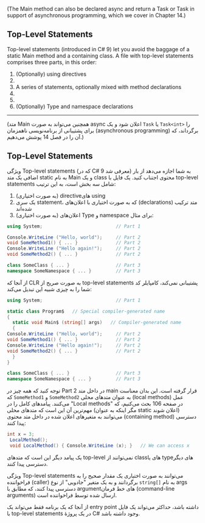 (The Main method can also be declared async and return a Task or Task<int> in
 support of asynchronous programming, which we cover in Chapter 14.)

 ## Top-Level Statements
 Top-level statements (introduced in C# 9) let you avoid the baggage of a static Main
 method and a containing class. A file with top-level statements comprises three
 parts, in this order:
 1. (Optionally) using directives
 1.
 2. A series of statements, optionally mixed with method declarations
 3.
 2.
 3. (Optionally) Type and namespace declarations


---------------------------------------------------------------------------------------------------------------


(متد Main همچنین می‌تواند به صورت async اعلان شود و یک `Task` یا `Task<int>` را برای پشتیبانی از برنامه‌نویسی ناهمزمان (asynchronous programming) برگرداند، که آن را در فصل 14 پوشش می‌دهیم.)




## Top-Level Statements

ویژگی Top-level statements (که در C# 9 معرفی شد) به شما اجازه می‌دهد از بار اضافی یک متد static به نام Main و یک class محتوی اجتناب کنید. یک فایل با top-level statements شامل سه بخش است، به این ترتیب:

1. (به صورت اختیاری) directiveهای using
2. یک سری statement، که به صورت اختیاری با اعلان‌های (declarations) متد ترکیب شده‌اند
3. (به صورت اختیاری) اعلان‌های Type و namespace
برای مثال:
```csharp
using System;                           // Part 1

Console.WriteLine ("Hello, world");     // Part 2
void SomeMethod1() { ... }              // Part 2
Console.WriteLine ("Hello again!");     // Part 2
void SomeMethod2() { ... }              // Part 2

class SomeClass { ... }                 // Part 3
namespace SomeNamespace { ... }         // Part 3
```

از آنجا که CLR به صورت صریح از top-level statements پشتیبانی نمی‌کند، کامپایلر کد شما را به چیزی شبیه این تبدیل می‌کند:
```csharp
using System;                           // Part 1

static class Program$   // Special compiler-generated name
{
  static void Main$ (string[] args)   // Compiler-generated name
  {
Console.WriteLine ("Hello, world");     // Part 2
void SomeMethod1() { ... }              // Part 2
Console.WriteLine ("Hello again!");     // Part 2
void SomeMethod2() { ... }              // Part 2
  }
}

class SomeClass { ... }                 // Part 3
namespace SomeNamespace { ... }         // Part 3
```

توجه کنید که همه چیز در Part 2 در داخل متد main قرار گرفته است. این بدان معناست که `SomeMethod1` و `SomeMethod2` به عنوان متدهای محلی (local methods) عمل می‌کنند. پیامدهای کامل را در "Local methods" در صفحه 106 بحث می‌کنیم، که مهم‌ترین آن این است که متدهای محلی (مگر اینکه به عنوان static اعلان شوند) می‌توانند به متغیرهای اعلان شده در داخل متد محتوی (containing method) دسترسی پیدا کنند:

```csharp
int x = 3;
 LocalMethod();
 void LocalMethod() { Console.WriteLine (x); }   // We can access x
```

یک پیامد دیگر این است که متدهای top-level نمی‌توانند از classهای یا typeهای دیگر دسترسی پیدا کنند.

ویژگی Top-level statements می‌توانند به صورت اختیاری یک مقدار صحیح را به فراخواننده (caller) برگردانند و به یک متغیر "جادویی" از نوع `string[]` به نام args دسترسی پیدا کنند، که مطابق با argumentهای خط فرمان (command-line arguments) ارسال شده توسط فراخواننده است.

از آنجا که یک برنامه فقط می‌تواند یک entry point داشته باشد، حداکثر می‌تواند یک فایل با top-level statements در یک پروژهٔ C# وجود داشته باشد.



